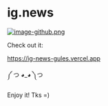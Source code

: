 # ig.news
[![image-github.png](https://i.postimg.cc/mDjs5Db0/image-github.png)](https://postimg.cc/9RDK4cwp)

Check out it:

https://ig-news-gules.vercel.app

༼ つ ◕_◕ ༽つ

Enjoy it!
Tks =)
